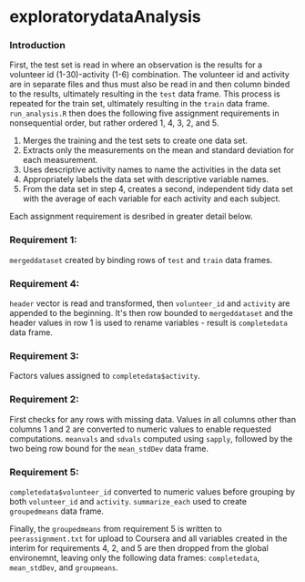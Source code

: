 # exploratorydataAnalysis

### Introduction
First, the test set is read in where an observation is the results for a volunteer id (1-30)-activity (1-6) combination. The volunteer id and activity are in separate files and thus must also be read in and then column binded to the results, ultimately resulting in the `test`  data frame. This process is repeated for the train set, ultimately resulting in the `train` data frame. `run_analysis.R` then does the following five assignment requirements in nonsequential order, but rather ordered 1, 4, 3, 2, and 5.

1. Merges the training and the test sets to create one data set.
2. Extracts only the measurements on the mean and standard deviation for each measurement.
3. Uses descriptive activity names to name the activities in the data set
4. Appropriately labels the data set with descriptive variable names.
5. From the data set in step 4, creates a second, independent tidy data set with the average of each variable for each activity and each subject.

Each assignment requirement is desribed in greater detail below.

### Requirement 1:
`mergeddataset` created by binding rows of `test` and `train` data frames.

### Requirement 4:
`header` vector is read and transformed, then `volunteer_id` and `activity` are appended to the beginning. It's then row bounded to `mergeddataset` and the header values in row 1 is used to rename variables - result is `completedata` data frame.

### Requirement 3:
Factors values assigned to `completedata$activity`.

### Requirement 2:
First checks for any rows with missing data. Values in all columns other than columns 1 and 2 are converted to numeric values to enable requested computations. `meanvals` and `sdvals` computed using `sapply`, followed by the two being row bound for the `mean_stdDev` data frame.

### Requirement 5:
`completedata$volunteer_id` converted to numeric values before grouping by both `volunteer_id` and `activity`. `summarize_each` used to create `groupedmeans` data frame.

Finally, the `groupedmeans` from requirement 5 is written to `peerassignment.txt` for upload to Coursera and all variables created in the interim for requirements 4, 2, and 5 are then dropped from the global environemnt, leaving only the following data frames: `completedata`, `mean_stdDev`, and `groupmeans`.
